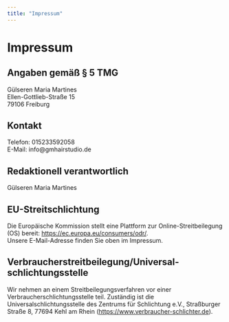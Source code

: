 ```yaml
---
title: "Impressum"
---
```

<h1>Impressum</h1>

<h2>Angaben gem&auml;&szlig; &sect; 5 TMG</h2>
<p>G&uuml;lseren Maria Martines<br />
Ellen-Gottlieb-Stra&szlig;e 15<br />
79106 Freiburg</p>

<h2>Kontakt</h2>
<p>Telefon: 015233592058<br />
E-Mail: info@gmhairstudio.de</p>

<h2>Redaktionell verantwortlich</h2>
<p>G&uuml;lseren Maria Martines</p>

<h2>EU-Streitschlichtung</h2>
<p>Die Europ&auml;ische Kommission stellt eine Plattform zur Online-Streitbeilegung (OS) bereit: <a href="https://ec.europa.eu/consumers/odr/" target="_blank" rel="noopener noreferrer">https://ec.europa.eu/consumers/odr/</a>.<br /> Unsere E-Mail-Adresse finden Sie oben im Impressum.</p>

<h2>Verbraucher&shy;streit&shy;beilegung/Universal&shy;schlichtungs&shy;stelle</h2>
<p>Wir nehmen an einem Streitbeilegungsverfahren vor einer Verbraucherschlichtungsstelle teil. Zust&auml;ndig ist die Universalschlichtungsstelle des Zentrums f&uuml;r Schlichtung e.V., Stra&szlig;burger Stra&szlig;e 8, 77694 Kehl am Rhein (<a href="https://www.verbraucher-schlichter.de" rel="noopener noreferrer" target="_blank">https://www.verbraucher-schlichter.de</a>).</p>